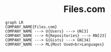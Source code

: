 <h1 align="center">Files.com</h1>

```mermaid
graph LR
COMPANY_NAME{Files.com}
COMPANY_NAME ---> U{Users} ---> UN[3]
COMPANY_NAME ---> R{Repositories} ---> RN[23]
COMPANY_NAME ---> G{Gists} ---> GN[34]
COMPANY_NAME ---> ML{Most Used<br>Languages}
```
